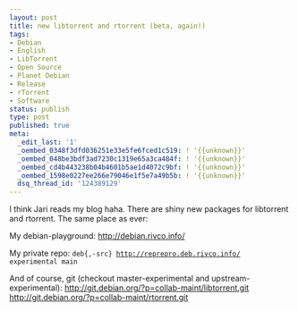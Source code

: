 ```yaml
---
layout: post
title: new libtorrent and rtorrent (beta, again!)
tags:
- Debian
- English
- LibTorrent
- Open Source
- Planet Debian
- Release
- rTorrent
- Software
status: publish
type: post
published: true
meta:
  _edit_last: '1'
  _oembed_0348f3dfd036251e33e5fe6fced1c519: ! '{{unknown}}'
  _oembed_048be3bdf3ad7230c1319e65a3ca484f: ! '{{unknown}}'
  _oembed_cd4b443238b04b4601b5ae1d4072c9bf: ! '{{unknown}}'
  _oembed_1598e0227ee266e79046e1f5e7a49b5b: ! '{{unknown}}'
  dsq_thread_id: '124389129'
---
```

I think Jari reads my blog haha. There are shiny new packages for libtorrent and rtorrent. The same place as ever:

My debian-playground: http://debian.rivco.info/

My private repo:
<code>deb{,-src} http://reprepro.deb.rivco.info/ experimental main</code>

And of course, git (checkout master-experimental and upstream-experimental):
http://git.debian.org/?p=collab-maint/libtorrent.git
http://git.debian.org/?p=collab-maint/rtorrent.git
